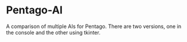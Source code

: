 # Pentago-AI
A comparison of multiple AIs for Pentago. There are two versions, one in the console and the other using tkinter.

